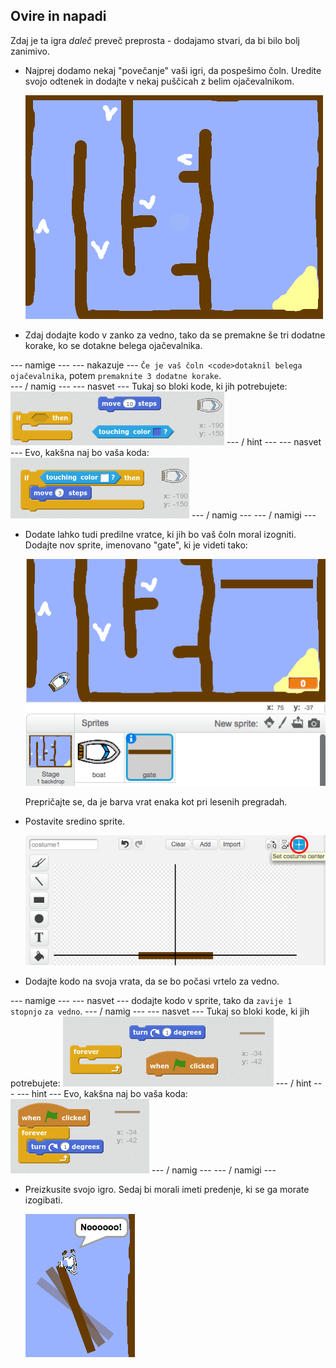 ## Ovire in napadi

Zdaj je ta igra *daleč* preveč preprosta - dodajamo stvari, da bi bilo bolj zanimivo.

+ Najprej dodamo nekaj "povečanje" vaši igri, da pospešimo čoln. Uredite svojo odtenek in dodajte v nekaj puščicah z belim ojačevalnikom.
    
    ![screenshot](images/boat-boost.png)

+ Zdaj dodajte kodo v zanko za vedno, tako da se premakne še tri dodatne korake, ko se dotakne belega ojačevalnika.

\--- namige \--- \--- nakazuje \--- `Če je vaš čoln <code>dotaknil belega ojačevalnika`, potem `premaknite 3 dodatne korake`.  
\--- / namig \--- \--- nasvet \--- Tukaj so bloki kode, ki jih potrebujete: ![screenshot](images/boat-boost-blocks.png) \--- / hint \--- \--- nasvet \--- Evo, kakšna naj bo vaša koda: ![screenshot](images/boat-boost-code.png) \--- / namig \--- \--- / namigi \---

+ Dodate lahko tudi predilne vratce, ki jih bo vaš čoln moral izogniti. Dodajte nov sprite, imenovano "gate", ki je videti tako:
    
    ![screenshot](images/boat-gate.png)
    
    Prepričajte se, da je barva vrat enaka kot pri lesenih pregradah.

+ Postavite sredino sprite.
    
    ![screenshot](images/boat-center.png)

+ Dodajte kodo na svoja vrata, da se bo počasi vrtelo za vedno.

\--- namige \--- \--- nasvet \--- dodajte kodo v sprite, tako da `zavije 1 stopnjo` `za vedno`. \--- / namig \--- \--- nasvet \--- Tukaj so bloki kode, ki jih potrebujete: ![screenshot](images/boat-spin-blocks.png) \--- / hint \--- \--- hint \--- Evo, kakšna naj bo vaša koda: ![screenshot](images/boat-spin-code.png) \--- / namig \--- \--- / namigi \---

+ Preizkusite svojo igro. Sedaj bi morali imeti predenje, ki se ga morate izogibati.
    
    ![screenshot](images/boat-gate-test.png)